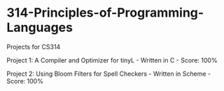 # 314-Principles-of-Programming-Languages
Projects for CS314

Project 1: A Compiler and Optimizer for tinyL
	- Written in C
	- Score: 100%
	
Project 2: Using Bloom Filters for Spell Checkers
	- Written in Scheme
	- Score: 100%